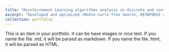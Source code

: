 ```yaml
---
title: "Reinforcement Learning algorithms analysis in discrete and continuous domains "
excerpt: "Developed and optimized (Monte Carlo Tree Search, REINFORCE with baseline, Actor-Critic)<br/><img src='/images/500x300.png'>"
collection: portfolio
---
```


This is an item in your portfolio. It can be have images or nice text. If you name the file .md, it will be parsed as markdown. If you name the file .html, it will be parsed as HTML. 
